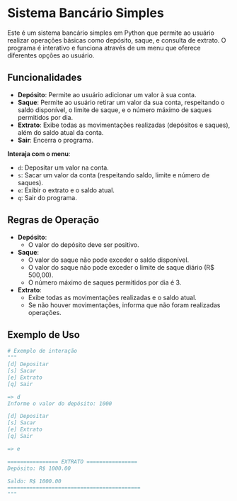 # Sistema Bancário Simples

Este é um sistema bancário simples em Python que permite ao usuário realizar operações básicas como depósito, saque, e consulta de extrato. O programa é interativo e funciona através de um menu que oferece diferentes opções ao usuário.

## Funcionalidades

- **Depósito**: Permite ao usuário adicionar um valor à sua conta.
- **Saque**: Permite ao usuário retirar um valor da sua conta, respeitando o saldo disponível, o limite de saque, e o número máximo de saques permitidos por dia.
- **Extrato**: Exibe todas as movimentações realizadas (depósitos e saques), além do saldo atual da conta.
- **Sair**: Encerra o programa.



**Interaja com o menu**:
 - `d`: Depositar um valor na conta.
 - `s`: Sacar um valor da conta (respeitando saldo, limite e número de saques).
 - `e`: Exibir o extrato e o saldo atual.
 - `q`: Sair do programa.

## Regras de Operação

- **Depósito**: 
  - O valor do depósito deve ser positivo.
- **Saque**:
  - O valor do saque não pode exceder o saldo disponível.
  - O valor do saque não pode exceder o limite de saque diário (R$ 500,00).
  - O número máximo de saques permitidos por dia é 3.
- **Extrato**:
  - Exibe todas as movimentações realizadas e o saldo atual.
  - Se não houver movimentações, informa que não foram realizadas operações.

## Exemplo de Uso

```python
# Exemplo de interação
"""
[d] Depositar
[s] Sacar
[e] Extrato
[q] Sair

=> d
Informe o valor do depósito: 1000

[d] Depositar
[s] Sacar
[e] Extrato
[q] Sair

=> e

================ EXTRATO ================
Depósito: R$ 1000.00

Saldo: R$ 1000.00
==========================================
"""

